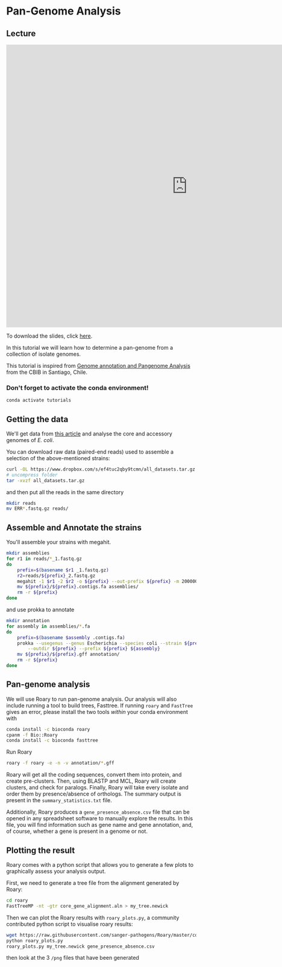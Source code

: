 # Pan-Genome Analysis

## Lecture

<iframe src="https://docs.google.com/presentation/d/e/2PACX-1vSEweh7Xei6konNxPVSTQzjfuWt38LHiD5O1K4xv-7P8KbkKmvDP8vjhPO-6JEHFU857-wyiCPYAAmN/embed?start=false&loop=false&delayms=3000" frameborder="0" width="960" height="749" allowfullscreen="true" mozallowfullscreen="true" webkitallowfullscreen="true"></iframe>

To download the slides, click [here](https://docs.google.com/presentation/d/1vCPXeY_TEqpXHhxVZXbeb9GODeGNf2VwUhUBVM1aFD0/export/pptx).

In this tutorial we will learn how to determine a pan-genome from a collection of isolate genomes.

This tutorial is inspired from [Genome annotation and Pangenome Analysis](https://github.com/microgenomics/tutorials/blob/master/pangenome.md) from the CBIB in Santiago, Chile.

### Don't forget to activate the conda environment!

```bash
conda activate tutorials
```

## Getting the data

We'll get data from [this article](https://journals.plos.org/ploscompbiol/article?id=10.1371/journal.pcbi.1006258) and analyse the core and accessory genomes of _E. coli_.

You can download raw data (paired-end reads) used to assemble a selection of the above-mentioned strains:
 
```bash
curl -OL https://www.dropbox.com/s/ef4tuc2qby9tcmn/all_datasets.tar.gz
# uncompress folder
tar -xvzf all_datasets.tar.gz
```

and then put all the reads in the same directory

```bash
mkdir reads
mv ERR*.fastq.gz reads/
```

## Assemble and Annotate the strains

You'll assemble your strains with megahit.

```bash
mkdir assemblies
for r1 in reads/*_1.fastq.gz
do
    prefix=$(basename $r1 _1.fastq.gz)
    r2=reads/${prefix}_2.fastq.gz
    megahit -1 $r1 -2 $r2 -o ${prefix} --out-prefix ${prefix} -m 2000000
    mv ${prefix}/${prefix}.contigs.fa assemblies/
    rm -r ${prefix}
done
```

and use prokka to annotate


```bash
mkdir annotation
for assembly in assemblies/*.fa
do
    prefix=$(basename $assembly .contigs.fa)
    prokka --usegenus --genus Escherichia --species coli --strain ${prefix} \
        --outdir ${prefix} --prefix ${prefix} ${assembly}
    mv ${prefix}/${prefix}.gff annotation/
    rm -r ${prefix}
done
```

## Pan-genome analysis

We will use Roary to run pan-genome analysis. Our analysis will also include running a tool to build trees, Fasttree. If running `roary` and `FastTree` gives an error, please install the two tools *within* your conda environment with

```bash
conda install -c bioconda roary
cpanm -f Bio::Roary
conda install -c bioconda fasttree
```

Run Roary

```bash
roary -f roary -e -n -v annotation/*.gff
```

Roary will get all the coding sequences, convert them into protein, and create pre-clusters. Then, using BLASTP and MCL, Roary will create clusters, and check for paralogs. Finally, Roary will take every isolate and order them by presence/absence of orthologs. The summary output is present in the `summary_statistics.txt` file.

Additionally, Roary produces a `gene_presence_absence.csv` file that can be opened in any spreadsheet software to manually explore the results. In this file, you will find information such as gene name and gene annotation, and, of course, whether a gene is present in a genome or not.

## Plotting the result

Roary comes with a python script that allows you to generate a few plots to graphically assess your analysis output.

First, we need to generate a tree file from the alignment generated by Roary:

```bash
cd roary
FastTreeMP -nt -gtr core_gene_alignment.aln > my_tree.newick
```

Then we can plot the Roary results with `roary_plots.py`, a community contributed python script to visualise roary results:

```bash
wget https://raw.githubusercontent.com/sanger-pathogens/Roary/master/contrib/roary_plots/roary_plots.py
python roary_plots.py
roary_plots.py my_tree.newick gene_presence_absence.csv
```

then look at the 3 `/png` files that have been generated
